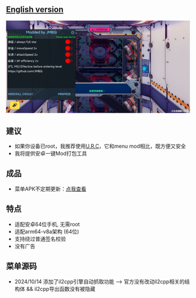 ## [English version](README_EN.md)
![image](img/01.jpg)
  
## 建议
* 如果你设备已root，我推荐使用[U.R.C](https://github.com/JMBQ/URC)，它和menu mod相比，既方便又安全
* 我将提供安卓一键Mod打包工具

## 成品
* 菜单APK不定期更新：[点我查看](MENU_MOD_APK.md)
  
## 特点
* 适配安卓64位手机, 无需root
* 适配arm64-v8a架构 (64位)
* 支持绕过普通签名校验
* 没有广告
  
## 菜单源码
* 2024/10/14    添加了il2cpp引擎自动抓取功能  -->  官方没有改动il2cpp相关的结构体 && il2cpp导出函数没有被隐藏
